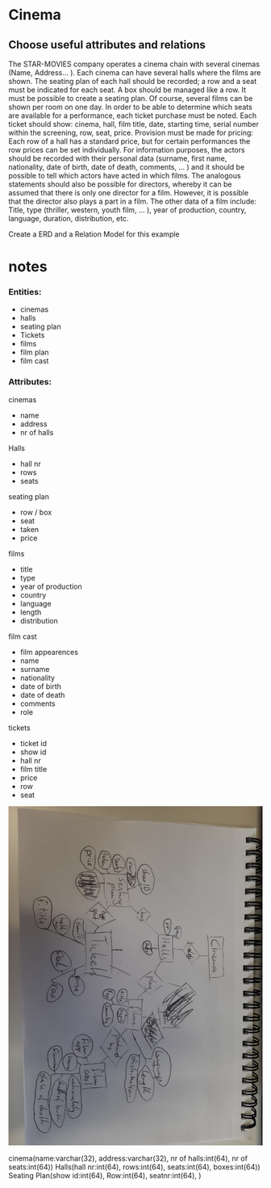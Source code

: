 # Cinema
## Choose useful attributes and relations


The STAR-MOVIES company operates a cinema chain with several cinemas (Name,
Address... ). Each cinema can have several halls where the films are shown. The seating plan of each hall should be recorded; a row and a seat must be indicated for each seat. A box should be managed like a row.
It must be possible to create a seating plan. Of course, several films can be shown per room on one day. In order to be able to determine which seats are available for a performance, each ticket purchase must be noted. Each ticket should show: cinema, hall, film title, date, starting time, serial number within the screening, row, seat, price.
Provision must be made for pricing: Each row of a hall has a standard price, but for certain performances the row prices can be set individually. For information purposes, the actors should be recorded with their personal data (surname, first name, nationality, date of birth, date of death, comments, ... ) and it should be possible to tell which actors have acted in which films.
The analogous statements should also be possible for directors, whereby it can be assumed that there is only one director for a film. However, it is possible that the director also plays a part in a film.
The other data of a film include: Title, type (thriller, western, youth film, ... ), year of production, country, language, duration, distribution, etc.

Create a ERD and a Relation Model for this example

# notes
### Entities:
* cinemas
* halls
* seating plan
* Tickets
* films
* film plan
* film cast

### Attributes:
cinemas
* name
* address
* nr of halls

Halls
* hall nr
* rows
* seats

seating plan
* row / box
* seat
* taken
* price

films
* title
* type
* year of production
* country
* language
* length
* distribution

film cast
* film appearences
* name
* surname
* nationality
* date of birth
* date of death
* comments
* role

tickets
* ticket id
* show id
* hall nr
* film title
* price
* row
* seat
  

![ERM](ERM.jpeg)

cinema(name:varchar(32), address:varchar(32), nr of halls:int(64), nr of seats:int(64))
Halls(hall nr:int(64), rows:int(64), seats:int(64), boxes:int(64))
Seating Plan(show id:int(64), Row:int(64), seatnr:int(64), )